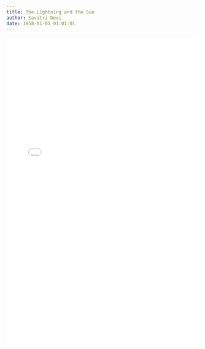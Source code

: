 ```yaml
---
title: The Lightning and the Sun
author: Savitri Devi
date: 1958-01-01 01:01:01
---
```


<div>
  <iframe src="/PDFjs/web/viewer.html?file=../../pages/esotericism/The-Lightning-and-the-Sun/The Lightning and the Sun - Savitri Devi.pdf" width="100%" height="800px" frameborder="0"></iframe>
</div>